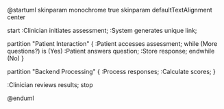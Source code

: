 @startuml
skinparam monochrome true
skinparam defaultTextAlignment center

start
:Clinician initiates assessment;
:System generates unique link;

partition "Patient Interaction" {
  :Patient accesses assessment;
  while (More questions?) is (Yes)
    :Patient answers question;
    :Store response;
  endwhile (No)
}

partition "Backend Processing" {
  :Process responses;
  :Calculate scores;
}

:Clinician reviews results;
stop

@enduml